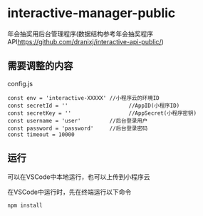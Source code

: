 # interactive-manager-public
年会抽奖用后台管理程序(数据结构参考年会抽奖程序API<https://github.com/dranixj/interactive-api-public/>)

## 需要调整的内容
config.js
```
const env = 'interactive-XXXXX' //小程序云的环境ID
const secretId = ''				      //AppID(小程序ID)
const secretKey = ''			      //AppSecret(小程序密钥)
const username = 'user'         //后台登录用户
const password = 'password'     //后台登录密码
const timeout = 10000
```
## 运行
可以在VSCode中本地运行，也可以上传到小程序云

在VSCode中运行时，先在终端运行以下命令
```
npm install
```
